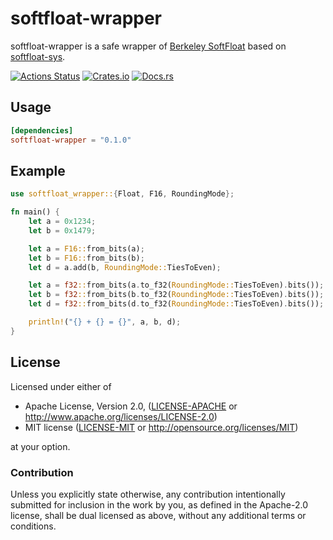 # softfloat-wrapper
softfloat-wrapper is a safe wrapper of [Berkeley SoftFloat](https://github.com/ucb-bar/berkeley-softfloat-3) based on [softfloat-sys](https://crates.io/crates/softfloat-sys).

[![Actions Status](https://github.com/dalance/softfloat-wrapper/workflows/Regression/badge.svg)](https://github.com/dalance/softfloat-wrapper/actions)
[![Crates.io](https://img.shields.io/crates/v/softfloat-wrapper.svg)](https://crates.io/crates/softfloat-wrapper)
[![Docs.rs](https://docs.rs/softfloat-wrapper/badge.svg)](https://docs.rs/softfloat-wrapper)

## Usage

```Cargo.toml
[dependencies]
softfloat-wrapper = "0.1.0"
```

## Example

```rust
use softfloat_wrapper::{Float, F16, RoundingMode};

fn main() {
    let a = 0x1234;
    let b = 0x1479;

    let a = F16::from_bits(a);
    let b = F16::from_bits(b);
    let d = a.add(b, RoundingMode::TiesToEven);

    let a = f32::from_bits(a.to_f32(RoundingMode::TiesToEven).bits());
    let b = f32::from_bits(b.to_f32(RoundingMode::TiesToEven).bits());
    let d = f32::from_bits(d.to_f32(RoundingMode::TiesToEven).bits());

    println!("{} + {} = {}", a, b, d);
}
```

## License

Licensed under either of

 * Apache License, Version 2.0, ([LICENSE-APACHE](LICENSE-APACHE) or http://www.apache.org/licenses/LICENSE-2.0)
 * MIT license ([LICENSE-MIT](LICENSE-MIT) or http://opensource.org/licenses/MIT)

at your option.

### Contribution

Unless you explicitly state otherwise, any contribution intentionally
submitted for inclusion in the work by you, as defined in the Apache-2.0
license, shall be dual licensed as above, without any additional terms or
conditions.
